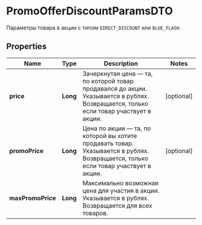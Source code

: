 

# PromoOfferDiscountParamsDTO

Параметры товара в акции с типом `DIRECT_DISCOUNT` или `BLUE_FLASH`.

## Properties

Name | Type | Description | Notes
------------ | ------------- | ------------- | -------------
**price** | **Long** | Зачеркнутая цена — та, по которой товар продавался до акции.  Указывается в рублях.  Возвращается, только если товар участвует в акции.  |  [optional]
**promoPrice** | **Long** | Цена по акции — та, по которой вы хотите продавать товар.  Указывается в рублях.  Возвращается, только если товар участвует в акции.  |  [optional]
**maxPromoPrice** | **Long** | Максимально возможная цена для участия в акции.  Указывается в рублях.  Возвращается для всех товаров.  | 



